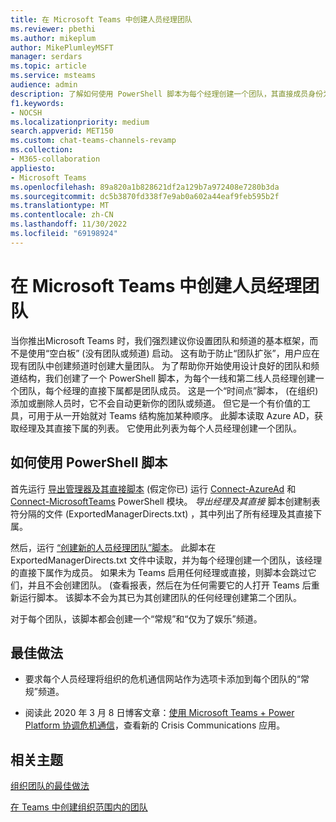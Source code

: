 ```yaml
---
title: 在 Microsoft Teams 中创建人员经理团队
ms.reviewer: pbethi
ms.author: mikeplum
author: MikePlumleyMSFT
manager: serdars
ms.topic: article
ms.service: msteams
audience: admin
description: 了解如何使用 PowerShell 脚本为每个经理创建一个团队，其直接成员身份为团队成员。
f1.keywords:
- NOCSH
ms.localizationpriority: medium
search.appverid: MET150
ms.custom: chat-teams-channels-revamp
ms.collection:
- M365-collaboration
appliesto:
- Microsoft Teams
ms.openlocfilehash: 89a820a1b828621df2a129b7a972408e7280b3da
ms.sourcegitcommit: dc5b3870fd338f7e9ab0a602a44eaf9feb595b2f
ms.translationtype: MT
ms.contentlocale: zh-CN
ms.lasthandoff: 11/30/2022
ms.locfileid: "69198924"
---
```

# <a name="create-people-manager-teams-in-microsoft-teams"></a>在 Microsoft Teams 中创建人员经理团队


当你推出Microsoft Teams 时，我们强烈建议你设置团队和频道的基本框架，而不是使用“空白板” (没有团队或频道) 启动。 这有助于防止“团队扩张”，用户应在现有团队中创建频道时创建大量团队。 为了帮助你开始使用设计良好的团队和频道结构，我们创建了一个 PowerShell 脚本，为每个一线和第二线人员经理创建一个团队，每个经理的直接下属都是团队成员。 这是一个“时间点”脚本， (在组织) 添加或删除人员时，它不会自动更新你的团队或频道。 但它是一个有价值的工具，可用于从一开始就对 Teams 结构施加某种顺序。 此脚本读取 Azure AD，获取经理及其直接下属的列表。 它使用此列表为每个人员经理创建一个团队。 

## <a name="how-to-use-the-powershell-script"></a>如何使用 PowerShell 脚本 

首先运行 [导出管理器及其直接脚本](scripts/powershell-script-create-teams-from-managers-export-managers.md) (假定你已) 运行 [Connect-AzureAd](/powershell/module/azuread/connect-azuread) 和 [Connect-MicrosoftTeams](/powershell/module/teams/connect-microsoftteams) PowerShell 模块。 *导出经理及其直接* 脚本创建制表符分隔的文件 (ExportedManagerDirects.txt) ，其中列出了所有经理及其直接下属。 

然后，运行 [“创建新的人员经理团队”脚本](scripts/powershell-script-create-teams-from-managers-new-teams.md)。 此脚本在 ExportedManagerDirects.txt 文件中读取，并为每个经理创建一个团队，该经理的直接下属作为成员。 如果未为 Teams 启用任何经理或直接，则脚本会跳过它们，并且不会创建团队。  (查看报表，然后在为任何需要它的人打开 Teams 后重新运行脚本。 该脚本不会为其已为其创建团队的任何经理创建第二个团队。

对于每个团队，该脚本都会创建一个“常规”和“仅为了娱乐”频道。 

## <a name="best-practices"></a>最佳做法

- 要求每个人员经理将组织的危机通信网站作为选项卡添加到每个团队的“常规”频道。 

- 阅读此 2020 年 3 月 8 日博客文章：[使用 Microsoft Teams + Power Platform 协调危机通信](https://techcommunity.microsoft.com/t5/microsoft-teams-blog/coordinate-crisis-communications-using-microsoft-teams-power/ba-p/1216715)，查看新的 Crisis Communications 应用。

## <a name="related-topics"></a>相关主题

[组织团队的最佳做法](best-practices-organizing.md)

[在 Teams 中创建组织范围内的团队](create-an-org-wide-team.md)